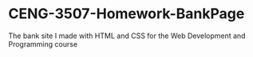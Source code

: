 # CENG-3507-Homework-BankPage
 The bank site I made with HTML and CSS for the Web Development and Programming course
